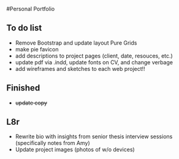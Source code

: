 #Personal Portfolio

## To do list

- Remove Bootstrap and update layout Pure Grids
- make pie favicon
- add descriptions to project pages (client, date, resouces, etc.)
- update pdf via .indd, update fonts on CV, and change verbage
- add wireframes and sketches to each web project!!

## Finished
- ~~update copy~~

## L8r

- Rewrite bio with insights from senior thesis interview sessions (specifically notes from Amy)
- Update project images (photos of w/o devices)

